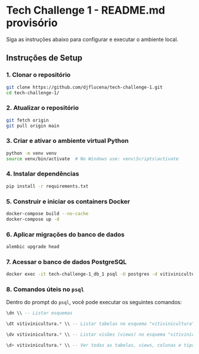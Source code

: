 
# Tech Challenge 1 - README.md provisório

Siga as instruções abaixo para configurar e executar o ambiente local.

## Instruções de Setup

### 1. Clonar o repositório
```bash
git clone https://github.com/djflucena/tech-challenge-1.git
cd tech-challenge-1/
```

### 2. Atualizar o repositório
```bash
git fetch origin
git pull origin main
```

### 3. Criar e ativar o ambiente virtual Python
```bash
python -m venv venv
source venv/bin/activate  # No Windows use: venv\Scripts\activate
```

### 4. Instalar dependências
```bash
pip install -r requirements.txt
```

### 5. Construir e iniciar os containers Docker
```bash
docker-compose build --no-cache
docker-compose up -d
```

### 6. Aplicar migrações do banco de dados
```bash
alembic upgrade head
```

### 7. Acessar o banco de dados PostgreSQL
```bash
docker exec -it tech-challenge-1_db_1 psql -U postgres -d vitivinicultura
```

### 8. Comandos úteis no `psql`
Dentro do prompt do `psql`, você pode executar os seguintes comandos:

```sql
\dn \\ -- Listar esquemas

\dt vitivinicultura.* \\ -- Listar tabelas no esquema "vitivinicultura"

\dv vitivinicultura.* \\ -- Listar visões (views) no esquema "vitivinicultura"

\d+ vitivinicultura.* \\ -- Ver todas as tabelas, views, colunas e tipos no esquema "vitivinicultura"

```
